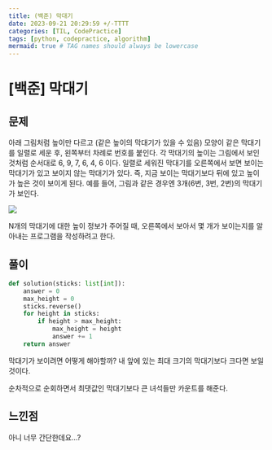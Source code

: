 ```yaml
---
title: (백준) 막대기
date: 2023-09-21 20:29:59 +/-TTTT
categories: [TIL, CodePractice]
tags: [python, codepractice, algorithm]
mermaid: true # TAG names should always be lowercase
---
```


# [백준] 막대기

## 문제

아래 그림처럼 높이만 다르고 (같은 높이의 막대기가 있을 수 있음) 모양이 같은 막대기를 일렬로 세운 후, 왼쪽부터 차례로 번호를 붙인다. 각 막대기의 높이는 그림에서 보인 것처럼 순서대로 6, 9, 7, 6, 4, 6 이다. 일렬로 세워진 막대기를 오른쪽에서 보면 보이는 막대기가 있고 보이지 않는 막대기가 있다. 즉, 지금 보이는 막대기보다 뒤에 있고 높이가 높은 것이 보이게 된다. 예를 들어, 그림과 같은 경우엔 3개(6번, 3번, 2번)의 막대기가 보인다.

![](https://upload.acmicpc.net/a2ebef22-157f-4059-9bdd-6a0662b81698/-/crop/675x304/47,12/-/preview/)

N개의 막대기에 대한 높이 정보가 주어질 때, 오른쪽에서 보아서 몇 개가 보이는지를 알아내는 프로그램을 작성하려고 한다.

## 풀이

```python
def solution(sticks: list[int]):
    answer = 0
    max_height = 0
    sticks.reverse()
    for height in sticks:
        if height > max_height:
            max_height = height
            answer += 1
    return answer

```

막대기가 보이려면 어떻게 해야할까? 내 앞에 있는 최대 크기의 막대기보다 크다면 보일것이다.

순차적으로 순회하면서 최댓값인 막대기보다 큰 녀석들만 카운트를 해준다.

## 느낀점

아니 너무 간단한데요...?

